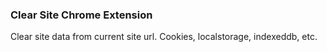 ### Clear Site Chrome Extension

Clear site data from current site url. Cookies, localstorage, indexeddb, etc.